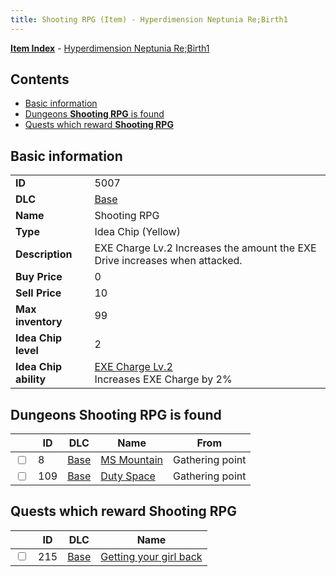 ```yaml
---
title: Shooting RPG (Item) - Hyperdimension Neptunia Re;Birth1
---
```


[**Item Index**](/neptunia/rb1/item/index.html) - [Hyperdimension Neptunia Re;Birth1](/neptunia/rb1)

## Contents

- [Basic information](#basic-information)
- [Dungeons **Shooting RPG** is found](#dungeons-shooting-rpg-is-found)
- [Quests which reward **Shooting RPG**](#quests-which-reward-shooting-rpg)
## Basic information

|   |   |
| -- | -- |
| **ID** | 5007 |
| **DLC** | [Base](/neptunia/rb1/dlc/1-base.html) |
| **Name** | Shooting RPG |
| **Type** | Idea Chip (Yellow) |
| **Description** | EXE Charge Lv.2 Increases the amount the EXE Drive increases when attacked. |
| **Buy Price** | 0 |
| **Sell Price** | 10 |
| **Max inventory** | 99 |
| **Idea Chip level** | 2 |
| **Idea Chip ability** | [EXE Charge Lv.2](/neptunia/rb1/avatar/1-9506-exe-charge-lv-2.html)<br />Increases EXE Charge by 2% |


## Dungeons **Shooting RPG** is found

|    | ID | DLC | Name | From |
| -- | -- | --- | ---- | ---- |
| <input type="checkbox" id="rb1-dungeon-1-8" class="trackbox" /> | 8 | [Base](/neptunia/rb1/dlc/1-base.html) | [MS Mountain](/neptunia/rb1/dungeon/1-8-ms-mountain.html) | Gathering point |
| <input type="checkbox" id="rb1-dungeon-1-109" class="trackbox" /> | 109 | [Base](/neptunia/rb1/dlc/1-base.html) | [Duty Space](/neptunia/rb1/dungeon/1-109-duty-space.html) | Gathering point |


## Quests which reward **Shooting RPG**

|    | ID | DLC | Name |
| -- | -- | --- | ---- |
| <input type="checkbox" id="rb1-quest-1-215" class="trackbox" /> | 215 | [Base](/neptunia/rb1/dlc/1-base.html) | [Getting your girl back](/neptunia/rb1/quest/1-215-getting-your-girl-back.html) |
